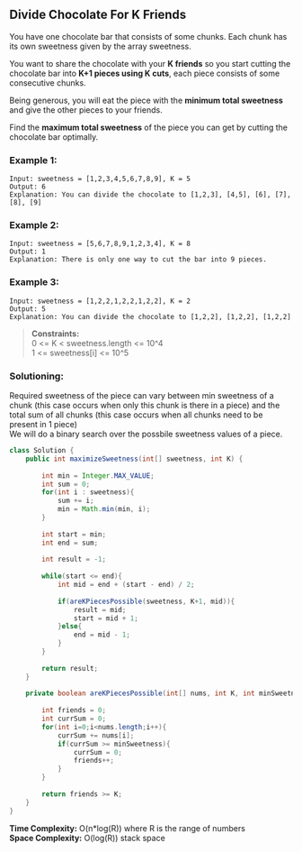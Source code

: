 ## Divide Chocolate For K Friends

You have one chocolate bar that consists of some chunks. Each chunk has its own sweetness given by the array sweetness.

You want to share the chocolate with your **K friends** so you start cutting the chocolate bar into **K+1 pieces using K cuts**, each piece consists of some consecutive chunks.

Being generous, you will eat the piece with the **minimum total sweetness** and give the other pieces to your friends.

Find the **maximum total sweetness** of the piece you can get by cutting the chocolate bar optimally.


### Example 1:
```
Input: sweetness = [1,2,3,4,5,6,7,8,9], K = 5
Output: 6
Explanation: You can divide the chocolate to [1,2,3], [4,5], [6], [7], [8], [9]
```

### Example 2:
```
Input: sweetness = [5,6,7,8,9,1,2,3,4], K = 8
Output: 1
Explanation: There is only one way to cut the bar into 9 pieces.
```


### Example 3:
```
Input: sweetness = [1,2,2,1,2,2,1,2,2], K = 2
Output: 5
Explanation: You can divide the chocolate to [1,2,2], [1,2,2], [1,2,2]
```

> **Constraints:**  
> 0 <= K < sweetness.length <= 10^4  
> 1 <= sweetness[i] <= 10^5   


 ### Solutioning:
Required sweetness of the piece can vary between min sweetness of a chunk (this case occurs when only this chunk is there in a piece) and the total sum of all chunks (this case occurs when all chunks need to be present in 1 piece)  
We will do a binary search over the possbile sweetness values of a piece.  

```java
class Solution {
    public int maximizeSweetness(int[] sweetness, int K) {
        
        int min = Integer.MAX_VALUE;
        int sum = 0;
        for(int i : sweetness){
            sum += i;
            min = Math.min(min, i);
        }
                
        int start = min;
        int end = sum;
        
        int result = -1;
        
        while(start <= end){
            int mid = end + (start - end) / 2;
            
            if(areKPiecesPossible(sweetness, K+1, mid)){
                result = mid;
                start = mid + 1;
            }else{
                end = mid - 1;
            }
        }
        
        return result;
    }
    
    private boolean areKPiecesPossible(int[] nums, int K, int minSweetness) {
        
        int friends = 0;
        int currSum = 0;
        for(int i=0;i<nums.length;i++){
            currSum += nums[i];
            if(currSum >= minSweetness){
                currSum = 0;
                friends++;
            }
        }
                
        return friends >= K;
    }
}
```  
**Time Complexity:** O(n*log(R)) where R is the range of numbers  
**Space Complexity:** O(log(R)) stack space  

